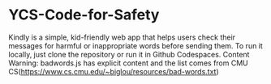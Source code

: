 # YCS-Code-for-Safety
Kindly is a simple, kid-friendly web app that helps users check their messages for harmful or inappropriate words before sending them. To run it locally, just clone the repository or run it in Github Codespaces. Content Warning: badwords.js has explicit content and the list comes from CMU CS(https://www.cs.cmu.edu/~biglou/resources/bad-words.txt)
